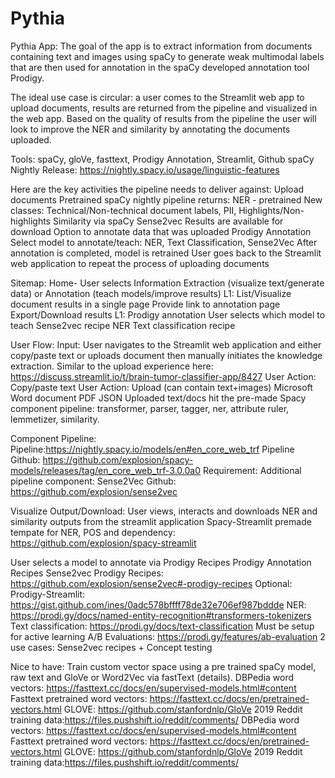 # Pythia
Pythia App: 
The goal of the app is to extract information from documents containing text and images using spaCy to generate weak multimodal labels that are then used for annotation in the spaCy developed annotation tool Prodigy. 

The ideal use case is circular: a user comes to the Streamlit web app to upload documents, results are returned from the pipeline and visualized in the web app. Based on the quality of results from the pipeline the user will look to improve the NER and similarity by annotating the documents uploaded. 

Tools: spaCy, gloVe, fasttext, Prodigy Annotation, Streamlit, Github
spaCy Nightly Release: https://nightly.spacy.io/usage/linguistic-features

Here are the key activities the pipeline needs to deliver against:
Upload documents
Pretrained spaCy nightly pipeline returns:
	NER - pretrained
New classes: Technical/Non-technical document labels, PII, Highlights/Non-highlights
	Similarity via spaCy Sense2vec
Results are available for download
Option to annotate data that was uploaded
Prodigy Annotation 
Select model to annotate/teach: NER, Text Classification, Sense2Vec
After annotation is completed, model is retrained
User goes back to the Streamlit web application to repeat the process of uploading documents

Sitemap:
Home- User selects Information Extraction (visualize text/generate data) or Annotation (teach models/improve results)
	L1: List/Visualize document results in a single page 
		Provide link to annotation page 
		Export/Download results 
	L1: Prodigy annotation
		User selects which model to teach
Sense2vec recipe
			NER
Text classification recipe
			

User Flow: 
Input: User navigates to the Streamlit web application and either copy/paste text or uploads document then manually initiates the knowledge extraction. Similar to the upload experience here: https://discuss.streamlit.io/t/brain-tumor-classifier-app/8427
User Action: Copy/paste text 
User Action: Upload (can contain text+images)
Microsoft Word document
PDF
JSON
Uploaded text/docs hit the pre-made Spacy component pipeline: transformer, parser, tagger, ner, attribute ruler, lemmetizer, similarity.

Component Pipeline:
Pipeline:https://nightly.spacy.io/models/en#en_core_web_trf
Pipeline Github: https://github.com/explosion/spacy-models/releases/tag/en_core_web_trf-3.0.0a0
Requirement: Additional pipeline component: Sense2Vec
Github: https://github.com/explosion/sense2vec

Visualize Output/Download: User views, interacts and downloads NER and similarity outputs from the  streamlit application
Spacy-Streamlit premade tempate for NER, POS and dependency: https://github.com/explosion/spacy-streamlit

User selects a model to annotate via Prodigy Recipes 
Prodigy Annotation Recipes
Sense2vec Prodigy Recipes: https://github.com/explosion/sense2vec#-prodigy-recipes
Optional: Prodigy-Streamlit: https://gist.github.com/ines/0adc578bffff78de32e706ef987bddde
NER: https://prodi.gy/docs/named-entity-recognition#transformers-tokenizers
Text classification: https://prodi.gy/docs/text-classification
Must be setup for active learning
A/B Evaluations: https://prodi.gy/features/ab-evaluation
2 use cases: Sense2vec recipes + Concept testing


Nice to have: Train custom vector space using a pre trained spaCy model, raw text and GloVe or Word2Vec via fastText (details). 
DBPedia word vectors: https://fasttext.cc/docs/en/supervised-models.html#content
Fasttext pretrained word vectors: https://fasttext.cc/docs/en/pretrained-vectors.html
GLOVE: https://github.com/stanfordnlp/GloVe
2019 Reddit training data:https://files.pushshift.io/reddit/comments/
DBPedia word vectors: https://fasttext.cc/docs/en/supervised-models.html#content
Fasttext pretrained word vectors: https://fasttext.cc/docs/en/pretrained-vectors.html
GLOVE: https://github.com/stanfordnlp/GloVe
2019 Reddit training data:https://files.pushshift.io/reddit/comments/

